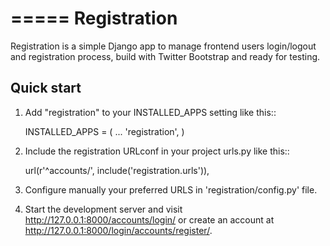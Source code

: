 =====
Registration
=====

Registration is a simple Django app to manage frontend users login/logout  
and registration process, build with Twitter Bootstrap and ready for testing.

Quick start
-----------

1. Add "registration" to your INSTALLED_APPS setting like this::

      INSTALLED_APPS = (
          ...
          'registration',
      )

2. Include the registration URLconf in your project urls.py like this::

      url(r'^accounts/', include('registration.urls')),

3. Configure manually your preferred URLS in 'registration/config.py' file.

4. Start the development server and visit http://127.0.0.1:8000/accounts/login/ 
or  create an account at http://127.0.0.1:8000/login/accounts/register/.